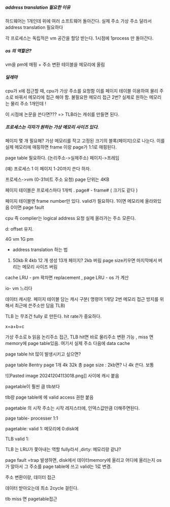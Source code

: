 ##### address translation 필요한 이유
하드웨어는 1개인데 위에 여러 소프트웨어 돌아간다. 실제 주소 가상 주소 달라서 address translation 필요하다

각 프로세스는 독립적은 vm 공간을 할당 받는다. 1시점에 1process 만 돌아간다.
##### os 의 역할은? 
vm을 pm에 매핑 + 주소 변환 테이블을 메모리에 올림
##### 딜레마
cpu가 x에 접근할 때, cpu가 가상 주소를 요청함 이를 페이지 테이블 이용하여 물리 주소로 바꿔서 메모리에 접근 해야 함.
불필요한 메모리 접근 2번? 실제로 원하는 메모리는 물리 주소 1개인데 !

이 시점에 논문을 쓴다면??? =>  TLB라는 캐쉬를 만들면 된다. 

##### 프로세스는 각자가 원하는 가상 메모리 사이즈 있다. 
페이지 몇 개 필요해? 
가상 메모리를 작고 고정된 크기의 블록(페이지)으로 나눈다.
이를 실제 메모리에 매핑하면 frame 이랑 page가 1:1로 매핑된다. 

page table 필요하다. (논리주소->실제주소)
페이지->프레임

(예)
프로세스 1 이 페이지 1-20까지 쓴다 하자. 

프로세스->vm (0-31비트 주소 요청)
page 단위는 4KB

페이지 테이블은 프로세스마다 1개씩 . 
page# -  frame# ( 크기도 같다 )

페이지 테이블엔 frame number만 있다. valid가 필요하다. 1이면 메모리에 올라와있음 0이면 page fault

cpu 즉 complier는 logical address 요청 실제 올라가는 주소 모른다. 

d: offset 유지. 

4G vm 1G pm

- address translation 하는 법
1. 50kb R 4kb 12 개 생성 13개 페이지? 2kb 버림 
 page size키우면 마지막에서 버리는 메모리 사이즈 버림

cache LRU - 
pm 꽉차면 replacement , page LRU - os 가 계산

io- vm 느리다 

데이터 캐시랑. 페이지 테이블 담는 캐시 구분( 명령어 1개당 2번 메모리 접근 방지를 위해서 최근에 쓴주소만 담음 TLB)

 TLB 는 무조건 fully 로 만든다. hit rate가 중요하다. 

x=a+b+c 

가상 주소로 b 읽음 논리주소 접근, TLB hit면 바로 물리주소 변환 가능 , miss 면 memory에 page table있음. 여기서 실제 주소 다음에 data cache

page table hit 많이 발생시키고 싶으면? 

page table 8entry page 1개 4k 
32k 총
page size : 2kb면? 나 4k 쓴다. 보통

![[Pasted image 20241204113018.png]]
사이에 캐시 붙음 

pagetable이 훨씬 큼 tlb보다 

tlb랑 page table에 에 valid access 권한 붙음


pagetable 의 시작 주소는 시작 레지스터에, 인덱스값만큼 더해주면된다. 

page table- processer 1:1

pagetable: valid 1: 메모리에 0:disk에

TLB valid 1: 

TLB 는 LRU가 쫓아내는 역할 fully라서 ,dirty: 메모리랑 같냐? 

page fault =trap 발생하면, disk에서 데이터memory에 올리고 어디에 올리는지 os가 알아서 그 주소를 page table에 쓰고  valid는 1로 변경. 

주소 변환이랑, 데이터 접근

데이터 받아오는데 최소 2cycle 걸린다. 

tlb miss 면 pagetable접근